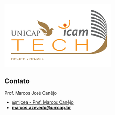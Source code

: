 <img src="Unicap_Icam_Tech-01.png" alt="drawing" width="350"/>

## Contato
Prof. Marcos José Canêjo
 - [@mjcea - Prof. Marcos Canêjo](https://www.github.com/mjcea)
 - **[marcos.azevedo@unicap.br](marcos.azevedo@unicap.br)**
